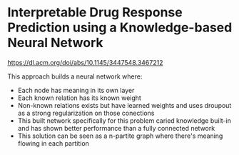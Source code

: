 # Interpretable Drug Response Prediction using a Knowledge-based Neural Network

https://dl.acm.org/doi/abs/10.1145/3447548.3467212

This approach builds a neural network where:
* Each node has meaning in its own layer
* Each known relation has its known weight
* Non-known relations exists but have learned weights and uses droupout as a strong regularization on those conections
* This built network specifically for this problem caried knowledge built-in and has shown better performance than a fully connected network
* This solution can be seen as a n-partite graph where there's meaning flowing in each partition